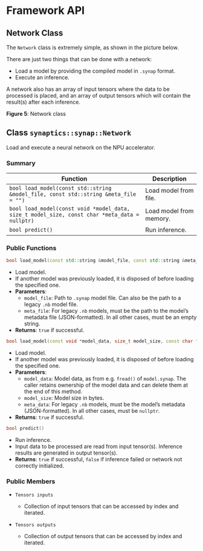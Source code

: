 # Framework API

## Network Class

The `Network` class is extremely simple, as shown in the picture below.

There are just two things that can be done with a network:

- Load a model by providing the compiled model in `.synap` format.
- Execute an inference.

A network also has an array of input tensors where the data to be processed is placed, and an array of output tensors which will contain the result(s) after each inference.

**Figure 5**: Network class

## Class `synaptics::synap::Network`

Load and execute a neural network on the NPU accelerator.

### Summary

| Function | Description |
|----------|-------------|
| `bool load_model(const std::string &model_file, const std::string &meta_file = "")` | Load model from file. |
| `bool load_model(const void *model_data, size_t model_size, const char *meta_data = nullptr)` | Load model from memory. |
| `bool predict()` | Run inference. |

### Public Functions

```cpp
bool load_model(const std::string &model_file, const std::string &meta_file = "")
```
- Load model.
- If another model was previously loaded, it is disposed of before loading the specified one.
- **Parameters**:
  - `model_file`: Path to `.synap` model file. Can also be the path to a legacy `.nb` model file.
  - `meta_file`: For legacy `.nb` models, must be the path to the model’s metadata file (JSON-formatted). In all other cases, must be an empty string.
- **Returns**: `true` if successful.

```cpp
bool load_model(const void *model_data, size_t model_size, const char *meta_data = nullptr)
```
- Load model.
- If another model was previously loaded, it is disposed of before loading the specified one.
- **Parameters**:
  - `model_data`: Model data, as from e.g. `fread()` of `model.synap`. The caller retains ownership of the model data and can delete them at the end of this method.
  - `model_size`: Model size in bytes.
  - `meta_data`: For legacy `.nb` models, must be the model’s metadata (JSON-formatted). In all other cases, must be `nullptr`.
- **Returns**: `true` if successful.

```cpp
bool predict()
```
- Run inference.
- Input data to be processed are read from input tensor(s). Inference results are generated in output tensor(s).
- **Returns**: `true` if successful, `false` if inference failed or network not correctly initialized.

### Public Members

- `Tensors inputs`
  - Collection of input tensors that can be accessed by index and iterated.

- `Tensors outputs`
  - Collection of output tensors that can be accessed by index and iterated.
